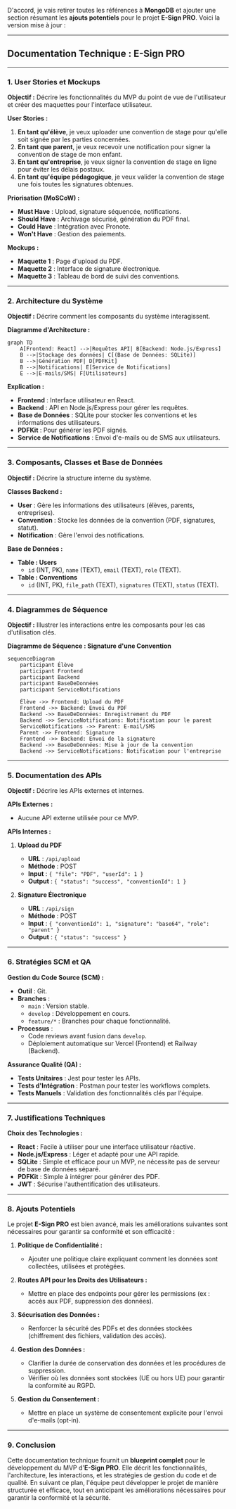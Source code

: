 D'accord, je vais retirer toutes les références à **MongoDB** et ajouter une section résumant les **ajouts potentiels** pour le projet **E-Sign PRO**. Voici la version mise à jour :

---

## **Documentation Technique : E-Sign PRO**

---

### **1. User Stories et Mockups**

**Objectif :** Décrire les fonctionnalités du MVP du point de vue de l'utilisateur et créer des maquettes pour l'interface utilisateur.

**User Stories :**
1. **En tant qu'élève**, je veux uploader une convention de stage pour qu'elle soit signée par les parties concernées.
2. **En tant que parent**, je veux recevoir une notification pour signer la convention de stage de mon enfant.
3. **En tant qu'entreprise**, je veux signer la convention de stage en ligne pour éviter les délais postaux.
4. **En tant qu'équipe pédagogique**, je veux valider la convention de stage une fois toutes les signatures obtenues.

**Priorisation (MoSCoW) :**
- **Must Have** : Upload, signature séquencée, notifications.
- **Should Have** : Archivage sécurisé, génération du PDF final.
- **Could Have** : Intégration avec Pronote.
- **Won't Have** : Gestion des paiements.

**Mockups :**
- **Maquette 1** : Page d'upload du PDF.
- **Maquette 2** : Interface de signature électronique.
- **Maquette 3** : Tableau de bord de suivi des conventions.

---

### **2. Architecture du Système**

**Objectif :** Décrire comment les composants du système interagissent.

**Diagramme d'Architecture :**

```mermaid
graph TD
    A[Frontend: React] -->|Requêtes API| B[Backend: Node.js/Express]
    B -->|Stockage des données| C[(Base de Données: SQLite)]
    B -->|Génération PDF| D[PDFKit]
    B -->|Notifications| E[Service de Notifications]
    E -->|E-mails/SMS| F[Utilisateurs]
```

**Explication :**
- **Frontend** : Interface utilisateur en React.
- **Backend** : API en Node.js/Express pour gérer les requêtes.
- **Base de Données** : SQLite pour stocker les conventions et les informations des utilisateurs.
- **PDFKit** : Pour générer les PDF signés.
- **Service de Notifications** : Envoi d'e-mails ou de SMS aux utilisateurs.

---

### **3. Composants, Classes et Base de Données**

**Objectif :** Décrire la structure interne du système.

**Classes Backend :**
- **User** : Gère les informations des utilisateurs (élèves, parents, entreprises).
- **Convention** : Stocke les données de la convention (PDF, signatures, statut).
- **Notification** : Gère l'envoi des notifications.

**Base de Données :**
- **Table : Users**
  - `id` (INT, PK), `name` (TEXT), `email` (TEXT), `role` (TEXT).
- **Table : Conventions**
  - `id` (INT, PK), `file_path` (TEXT), `signatures` (TEXT), `status` (TEXT).

---

### **4. Diagrammes de Séquence**

**Objectif :** Illustrer les interactions entre les composants pour les cas d'utilisation clés.

**Diagramme de Séquence : Signature d'une Convention**

```mermaid
sequenceDiagram
    participant Élève
    participant Frontend
    participant Backend
    participant BaseDeDonnées
    participant ServiceNotifications

    Élève ->> Frontend: Upload du PDF
    Frontend ->> Backend: Envoi du PDF
    Backend ->> BaseDeDonnées: Enregistrement du PDF
    Backend ->> ServiceNotifications: Notification pour le parent
    ServiceNotifications ->> Parent: E-mail/SMS
    Parent ->> Frontend: Signature
    Frontend ->> Backend: Envoi de la signature
    Backend ->> BaseDeDonnées: Mise à jour de la convention
    Backend ->> ServiceNotifications: Notification pour l'entreprise
```

---

### **5. Documentation des APIs**

**Objectif :** Décrire les APIs externes et internes.

**APIs Externes :**
- Aucune API externe utilisée pour ce MVP.

**APIs Internes :**
1. **Upload du PDF**
   - **URL** : `/api/upload`
   - **Méthode** : POST
   - **Input** : `{ "file": "PDF", "userId": 1 }`
   - **Output** : `{ "status": "success", "conventionId": 1 }`

2. **Signature Électronique**
   - **URL** : `/api/sign`
   - **Méthode** : POST
   - **Input** : `{ "conventionId": 1, "signature": "base64", "role": "parent" }`
   - **Output** : `{ "status": "success" }`

---

### **6. Stratégies SCM et QA**

**Gestion du Code Source (SCM) :**
- **Outil** : Git.
- **Branches** :
  - `main` : Version stable.
  - `develop` : Développement en cours.
  - `feature/*` : Branches pour chaque fonctionnalité.
- **Processus** :
  - Code reviews avant fusion dans `develop`.
  - Déploiement automatique sur Vercel (Frontend) et Railway (Backend).

**Assurance Qualité (QA) :**
- **Tests Unitaires** : Jest pour tester les APIs.
- **Tests d'Intégration** : Postman pour tester les workflows complets.
- **Tests Manuels** : Validation des fonctionnalités clés par l'équipe.

---

### **7. Justifications Techniques**

**Choix des Technologies :**
- **React** : Facile à utiliser pour une interface utilisateur réactive.
- **Node.js/Express** : Léger et adapté pour une API rapide.
- **SQLite** : Simple et efficace pour un MVP, ne nécessite pas de serveur de base de données séparé.
- **PDFKit** : Simple à intégrer pour générer des PDF.
- **JWT** : Sécurise l'authentification des utilisateurs.

---

### **8. Ajouts Potentiels**

Le projet **E-Sign PRO** est bien avancé, mais les améliorations suivantes sont nécessaires pour garantir sa conformité et son efficacité :

1. **Politique de Confidentialité :**
   - Ajouter une politique claire expliquant comment les données sont collectées, utilisées et protégées.

2. **Routes API pour les Droits des Utilisateurs :**
   - Mettre en place des endpoints pour gérer les permissions (ex : accès aux PDF, suppression des données).

3. **Sécurisation des Données :**
   - Renforcer la sécurité des PDFs et des données stockées (chiffrement des fichiers, validation des accès).

4. **Gestion des Données :**
   - Clarifier la durée de conservation des données et les procédures de suppression.
   - Vérifier où les données sont stockées (UE ou hors UE) pour garantir la conformité au RGPD.

5. **Gestion du Consentement :**
   - Mettre en place un système de consentement explicite pour l'envoi d'e-mails (opt-in).

---

### **9. Conclusion**

Cette documentation technique fournit un **blueprint complet** pour le développement du MVP d'**E-Sign PRO**. Elle décrit les fonctionnalités, l'architecture, les interactions, et les stratégies de gestion du code et de qualité. En suivant ce plan, l'équipe peut développer le projet de manière structurée et efficace, tout en anticipant les améliorations nécessaires pour garantir la conformité et la sécurité.
